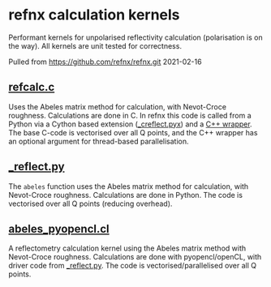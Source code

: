 # refnx calculation kernels
Performant kernels for unpolarised reflectivity calculation (polarisation is on
the way). All kernels are unit tested for correctness.

Pulled from https://github.com/refnx/refnx.git 2021-02-16

## [refcalc.c](refcalc.c)
Uses the Abeles matrix method for calculation, with Nevot-Croce roughness.
Calculations are done in C.
In refnx this code is called from a Python via a Cython based extension
([_creflect.pyx](_creflect.pyx)) and a [C++ wrapper](refcaller.cpp).
The base C-code is vectorised over all Q points, and the C++ wrapper has an
optional argument for thread-based parallelisation.


## [_reflect.py](_reflect.py)
The `abeles` function uses the Abeles matrix method for calculation, with
Nevot-Croce roughness.
Calculations are done in Python. The code is vectorised over all Q points
(reducing overhead).


## [abeles_pyopencl.cl](abeles_pyopencl.cl)
A reflectometry calculation kernel using the Abeles matrix method with
Nevot-Croce roughness.
Calculations are done with pyopencl/openCL, with driver code from
[_reflect.py](_reflect.py).
The code is vectorised/parallelised over all Q points.
